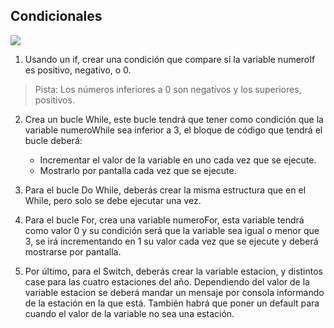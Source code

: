 ## Condicionales

![](https://img.shields.io/badge/Code-Java-informational?style=flat&logo=java&logoColor=whitew&color=ed1d25)


1. Usando un if, crear una condición que compare si la variable numeroIf es positivo, negativo, o 0.
> Pista: Los números inferiores a 0 son negativos y los superiores, positivos.

2. Crea un bucle While, este bucle tendrá que tener como condición que la variable numeroWhile sea inferior a 3, el bloque de código que tendrá el bucle deberá:

    - Incrementar el valor de la variable en uno cada vez que se ejecute.
    - Mostrarlo por pantalla cada vez que se ejecute.

3. Para el bucle Do While, deberás crear la misma estructura que en el While, pero solo se debe ejecutar una vez.

4. Para el bucle For, crea una variable numeroFor, esta variable tendrá como valor 0 y su condición será que la variable sea igual o menor que 3, se irá incrementando en 1 su valor cada vez que se ejecute y deberá mostrarse por pantalla.

5. Por último, para el Switch, deberás crear la variable estacion, y distintos case para las cuatro estaciones del año. Dependiendo del valor de la variable estacion se deberá mandar un mensaje por consola informando de la estación en la que está. También habrá que poner un default para cuando el valor de la variable no sea una estación.
